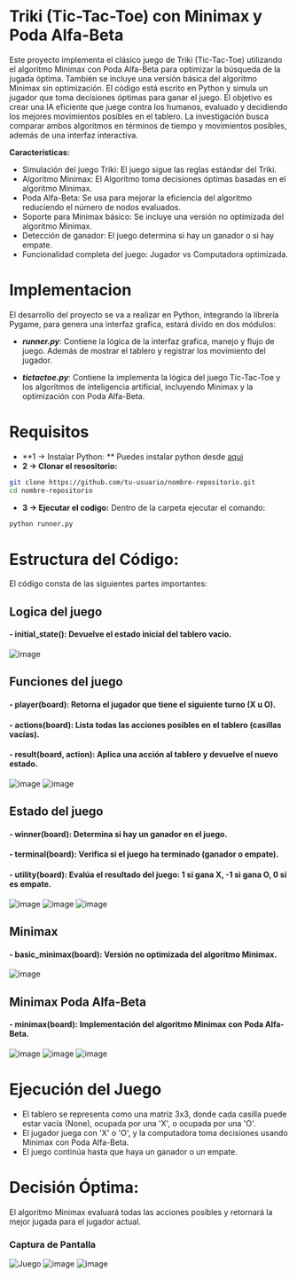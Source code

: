 # Triki (Tic-Tac-Toe) con Minimax y Poda Alfa-Beta
Este proyecto implementa el clásico juego de Triki (Tic-Tac-Toe) utilizando el algoritmo 
Minimax con Poda Alfa-Beta para optimizar la búsqueda de la jugada óptima. También se 
incluye una versión básica del algoritmo Minimax sin optimización. El código está escrito 
en Python y simula un jugador que toma decisiones óptimas para ganar el juego.
El objetivo es crear una IA eficiente que juege contra los humanos, evaluado 
y decidiendo los mejores movimientos posibles en el tablero.
La investigación busca comparar ambos algoritmos en términos de tiempo y movimientos posibles,
además de una interfaz interactiva.

**Características:**
- Simulación del juego Triki: El juego sigue las reglas estándar del Triki.
- Algoritmo Minimax: El Algoritmo toma decisiones óptimas basadas en el algoritmo Minimax.
- Poda Alfa-Beta: Se usa para mejorar la eficiencia del algoritmo reduciendo el número de nodos evaluados.
- Soporte para Minimax básico: Se incluye una versión no optimizada del algoritmo Minimax.
- Detección de ganador: El juego determina si hay un ganador o si hay empate.
- Funcionalidad completa del juego: Jugador vs Computadora optimizada.

# Implementacion 
El desarrollo del proyecto se va a realizar en Python, integrando la librería Pygame, para genera una interfaz grafica, estará divido en dos módulos:

- ***runner.py***: Contiene la lógica de la interfaz grafica, manejo y flujo de juego. Además de mostrar el tablero y registrar los movimiento del jugador.

- ***tictactoe.py***: Contiene la implementa la lógica del juego Tic-Tac-Toe y los algoritmos de inteligencia artificial, incluyendo Minimax y la optimización con Poda Alfa-Beta. 

# Requisitos
- **1 -> Instalar Python: **
  Puedes instalar python desde [aqui](https://www.python.org/downloads/)
- **2 -> Clonar el resositorio:**
```bash
git clone https://github.com/tu-usuario/nombre-repositorio.git
cd nombre-repositorio
```

- **3 -> Ejecutar el codigo:**
  Dentro de la carpeta ejecutar el comando:
```bash
python runner.py
```

# Estructura del Código:
El código consta de las siguientes partes importantes:

## Logica del juego
#### - initial_state(): Devuelve el estado inicial del tablero vacío.
![image](https://github.com/user-attachments/assets/9cd139c3-a2c0-4516-9e91-269476d19343)

## Funciones del juego
#### - player(board): Retorna el jugador que tiene el siguiente turno (X u O).
#### - actions(board): Lista todas las acciones posibles en el tablero (casillas vacías).
#### - result(board, action): Aplica una acción al tablero y devuelve el nuevo estado.
![image](https://github.com/user-attachments/assets/47f0dc33-7e30-4fa3-9ba8-22ccea1f10f8)
![image](https://github.com/user-attachments/assets/19ea97d9-1b8a-485d-bc71-7925b5df146d)

## Estado del juego
#### - winner(board): Determina si hay un ganador en el juego.
#### - terminal(board): Verifica si el juego ha terminado (ganador o empate).
#### - utility(board): Evalúa el resultado del juego: 1 si gana X, -1 si gana O, 0 si es empate.
![image](https://github.com/user-attachments/assets/5c9e910a-10e5-4fa8-94bc-7fe16ade8fd0)
![image](https://github.com/user-attachments/assets/0c47838b-f07a-4338-9e73-70ddc8446fc2)
![image](https://github.com/user-attachments/assets/456d5618-9c78-427f-bd66-d0455a153c97)

## Minimax 
#### - basic_minimax(board): Versión no optimizada del algoritmo Minimax.
![image](https://github.com/user-attachments/assets/2c4056a3-6616-4f88-911e-02a8651cb134)

## Minimax Poda Alfa-Beta
#### - minimax(board): Implementación del algoritmo Minimax con Poda Alfa-Beta.
![image](https://github.com/user-attachments/assets/9606f2eb-300d-4558-9039-976fb612a73d)
![image](https://github.com/user-attachments/assets/5d2b3253-f2d8-4e97-854c-6c99a331dfc8)
![image](https://github.com/user-attachments/assets/e49b1015-f3ab-4406-840c-a43e5d995a44)

# Ejecución del Juego
- El tablero se representa como una matriz 3x3, donde cada casilla puede estar vacía (None), ocupada por una 'X', o ocupada por una 'O'.
- El jugador juega con 'X' o 'O', y la computadora toma decisiones usando Minimax con Poda Alfa-Beta.
- El juego continúa hasta que haya un ganador o un empate.

# Decisión Óptima:
El algoritmo Minimax evaluará todas las acciones posibles y retornará la mejor jugada para el jugador actual.

### Captura de Pantalla
![Juego](https://github.com/user-attachments/assets/78d8da56-6e68-49f3-9871-836b3bf407da)
![image](https://github.com/user-attachments/assets/892348f9-f373-4db6-80a5-87fac653fe86)
![image](https://github.com/user-attachments/assets/f5dae8d3-d3ef-4bbb-9176-4a26ca4e7299)
